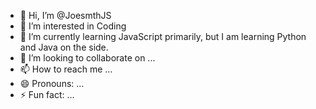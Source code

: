 - 👋 Hi, I’m @JoesmthJS
- 👀 I’m interested in Coding
- 🌱 I’m currently learning JavaScript primarily, but I am learning Python and Java on the side.
- 💞️ I’m looking to collaborate on ...
- 📫 How to reach me ...
- 😄 Pronouns: ...
- ⚡ Fun fact: ...

<!---
JoesmthJS/JoesmthJS is a ✨ special ✨ repository because its `README.md` (this file) appears on your GitHub profile.
You can click the Preview link to take a look at your changes.
--->

